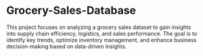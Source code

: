 # Grocery-Sales-Database
This project focuses on analyzing a grocery sales dataset to gain insights into supply chain efficiency, logistics, and sales performance. The goal is to identify key trends, optimize inventory management, and enhance business decision-making based on data-driven insights.

